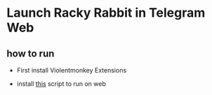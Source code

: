 # Launch Racky Rabbit in Telegram Web


## how to run

- First install Violentmonkey Extensions

- install [this](https://github.com/rezamoradi4042/Racky-Rabbit/raw/main/Racky-Rabbit-Web.user.js) script to run on web
